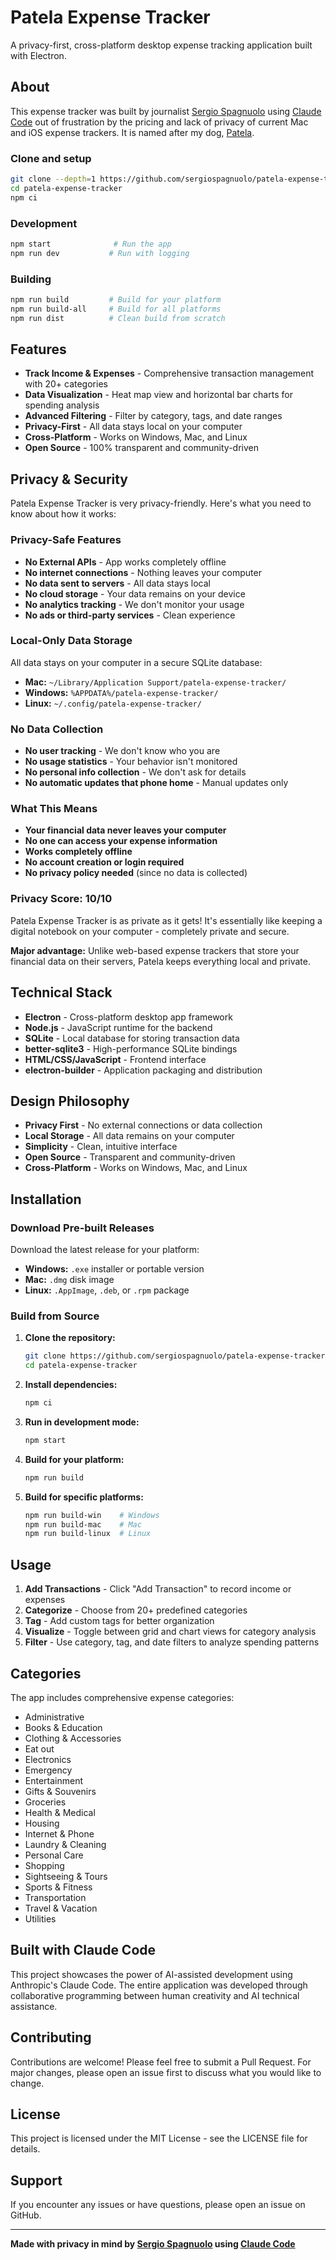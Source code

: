 # Patela Expense Tracker

A privacy-first, cross-platform desktop expense tracking application built with Electron.

## About

This expense tracker was built by journalist [Sergio Spagnuolo](https://spagnuolo.news) using [Claude Code](https://www.anthropic.com/claude-code) out of frustration by the pricing and lack of privacy of current Mac and iOS expense trackers. It is named after my dog, [Patela](https://notas.spagnuolo.news/primeira-foto-das-minhas-tres-cachorras-sentadas-juntas-em-anos)</a>.

### Clone and setup
```bash
git clone --depth=1 https://github.com/sergiospagnuolo/patela-expense-tracker.git
cd patela-expense-tracker
npm ci
```

### Development
```bash
npm start              # Run the app
npm run dev           # Run with logging
```

### Building
```bash
npm run build         # Build for your platform
npm run build-all     # Build for all platforms
npm run dist          # Clean build from scratch
```

## Features

- **Track Income & Expenses** - Comprehensive transaction management with 20+ categories
- **Data Visualization** - Heat map view and horizontal bar charts for spending analysis
- **Advanced Filtering** - Filter by category, tags, and date ranges
- **Privacy-First** - All data stays local on your computer
- **Cross-Platform** - Works on Windows, Mac, and Linux
- **Open Source** - 100% transparent and community-driven

## Privacy & Security

Patela Expense Tracker is very privacy-friendly. Here's what you need to know about how it works:

### Privacy-Safe Features

- **No External APIs** - App works completely offline
- **No internet connections** - Nothing leaves your computer
- **No data sent to servers** - All data stays local
- **No cloud storage** - Your data remains on your device
- **No analytics tracking** - We don't monitor your usage
- **No ads or third-party services** - Clean experience

### Local-Only Data Storage

All data stays on your computer in a secure SQLite database:

- **Mac:** `~/Library/Application Support/patela-expense-tracker/`
- **Windows:** `%APPDATA%/patela-expense-tracker/`
- **Linux:** `~/.config/patela-expense-tracker/`

### No Data Collection

- **No user tracking** - We don't know who you are
- **No usage statistics** - Your behavior isn't monitored
- **No personal info collection** - We don't ask for details
- **No automatic updates that phone home** - Manual updates only

### What This Means

- **Your financial data never leaves your computer**
- **No one can access your expense information**
- **Works completely offline**
- **No account creation or login required**
- **No privacy policy needed** (since no data is collected)

### Privacy Score: 10/10

Patela Expense Tracker is as private as it gets! It's essentially like keeping a digital notebook on your computer - completely private and secure.

**Major advantage:** Unlike web-based expense trackers that store your financial data on their servers, Patela keeps everything local and private.

## Technical Stack

- **Electron** - Cross-platform desktop app framework
- **Node.js** - JavaScript runtime for the backend
- **SQLite** - Local database for storing transaction data
- **better-sqlite3** - High-performance SQLite bindings
- **HTML/CSS/JavaScript** - Frontend interface
- **electron-builder** - Application packaging and distribution

## Design Philosophy

- **Privacy First** - No external connections or data collection
- **Local Storage** - All data remains on your computer
- **Simplicity** - Clean, intuitive interface
- **Open Source** - Transparent and community-driven
- **Cross-Platform** - Works on Windows, Mac, and Linux

## Installation

### Download Pre-built Releases

Download the latest release for your platform:

- **Windows:** `.exe` installer or portable version
- **Mac:** `.dmg` disk image
- **Linux:** `.AppImage`, `.deb`, or `.rpm` package

### Build from Source

1. **Clone the repository:**
   ```bash
   git clone https://github.com/sergiospagnuolo/patela-expense-tracker.git
   cd patela-expense-tracker
   ```

2. **Install dependencies:**
   ```bash
   npm ci
   ```

3. **Run in development mode:**
   ```bash
   npm start
   ```

4. **Build for your platform:**
   ```bash
   npm run build
   ```

5. **Build for specific platforms:**
   ```bash
   npm run build-win    # Windows
   npm run build-mac    # Mac
   npm run build-linux  # Linux
   ```

## Usage

1. **Add Transactions** - Click "Add Transaction" to record income or expenses
2. **Categorize** - Choose from 20+ predefined categories
3. **Tag** - Add custom tags for better organization
4. **Visualize** - Toggle between grid and chart views for category analysis
5. **Filter** - Use category, tag, and date filters to analyze spending patterns

## Categories

The app includes comprehensive expense categories:

- Administrative
- Books & Education
- Clothing & Accessories
- Eat out
- Electronics
- Emergency
- Entertainment
- Gifts & Souvenirs
- Groceries
- Health & Medical
- Housing
- Internet & Phone
- Laundry & Cleaning
- Personal Care
- Shopping
- Sightseeing & Tours
- Sports & Fitness
- Transportation
- Travel & Vacation
- Utilities

## Built with Claude Code

This project showcases the power of AI-assisted development using Anthropic's Claude Code. The entire application was developed through collaborative programming between human creativity and AI technical assistance.

## Contributing

Contributions are welcome! Please feel free to submit a Pull Request. For major changes, please open an issue first to discuss what you would like to change.

## License

This project is licensed under the MIT License - see the LICENSE file for details.

## Support

If you encounter any issues or have questions, please open an issue on GitHub.

---

**Made with privacy in mind by [Sergio Spagnuolo](https://spagnuolo.news) using [Claude Code](https://www.anthropic.com/claude-code)**
